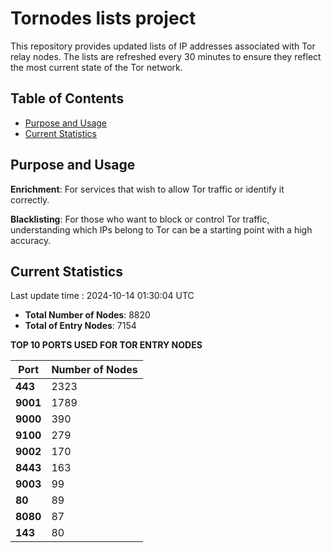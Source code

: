 # Tornodes lists project

This repository provides updated lists of IP addresses associated with Tor relay nodes. The lists are refreshed every 30 minutes to ensure they reflect the most current state of the Tor network.

## Table of Contents

- [Purpose and Usage](#purpose-and-usage)
- [Current Statistics](#current-statistics)


## Purpose and Usage

**Enrichment**: For services that wish to allow Tor traffic or identify it correctly.

**Blacklisting**: For those who want to block or control Tor traffic, understanding which IPs belong to Tor can be a starting point with a high accuracy.

## Current Statistics

Last update time : 2024-10-14 01:30:04 UTC

- **Total Number of Nodes**: 8820
- **Total of Entry Nodes**: 7154

**TOP 10 PORTS USED FOR TOR ENTRY NODES**

| **Port** | **Number of Nodes** |
|------|-----------------|
| **443**   | 2323  |
| **9001**   | 1789  |
| **9000**   | 390  |
| **9100**   | 279  |
| **9002**   | 170  |
| **8443**   | 163  |
| **9003**   | 99  |
| **80**   | 89  |
| **8080**   | 87  |
| **143**   | 80  |

